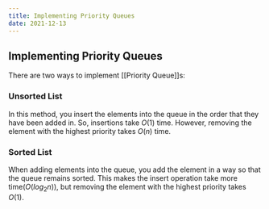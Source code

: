```yaml
---
title: Implementing Priority Queues
date: 2021-12-13
---
```

## Implementing Priority Queues
There are two ways to implement [[Priority Queue]]s:

### Unsorted List
In this method, you insert the elements into the queue in the order that they have been added in. So, insertions take $O(1)$ time. However, removing the element with the highest priority takes $O(n)$ time.

### Sorted List
When adding elements into the queue, you add the element in a way so that the queue remains sorted. This makes the insert operation take more time($O(log_2n)$), but removing the element with the highest priority takes $O(1)$.